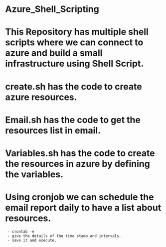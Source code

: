 # Azure_Shell_Scripting

# This Repository has multiple shell scripts where we can connect to azure and build a small infrastructure using Shell Script.

# create.sh has the code to create azure resources.

# Email.sh has the code to get the resources list in email.

# Variables.sh has the code to create the resources in azure by defining the variables.

# Using cronjob we can schedule the email report daily to have a list about resources.
     - crontab -e
     - give the details of the time stamp and intervals.
     - save it and execute.

